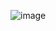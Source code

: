 ![image](https://user-images.githubusercontent.com/29833852/118643841-06ef3d00-b818-11eb-92d0-85a55586906f.png)
